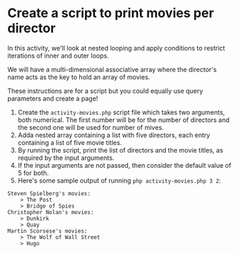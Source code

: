 # Create a script to print movies per director

In this activity, we'll look at nested looping and apply conditions to restrict iterations of inner and outer loops.

We will have a multi-dimensional associative array where the director's name acts as the key to hold an array of movies.

These instructions are for a script but you could equally use query parameters and create a page!

1. Create the `activity-movies.php` script file which takes two arguments, both numerical. The first number will be for the number of directors and the second one will be used for number of mives.
2. Adda  nested array containing a list with five directors, each entry containing a list of five movie titles.
3. By running the script, print the list of directors and the movie titles, as required by the input arguments.
4. If the input arguments are not passed, then consider the default value of 5 for both.
5. Here's some sample output of running `php activity-movies.php 3 2`:
```
Steven Spielberg's movies:
	> The Post
	> Bridge of Spies
Christopher Nolan's movies:
	> Dunkirk
	> Quay
Martin Scorsese's movies:
	> The Wolf of Wall Street
	> Hugo
```
